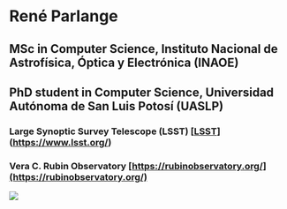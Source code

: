 # René Parlange

## MSc in Computer Science, Instituto Nacional de Astrofísica, Óptica y Electrónica (INAOE)

## PhD student in Computer Science, Universidad Autónoma de San Luis Potosí (UASLP)

### Large Synoptic Survey Telescope (LSST) [[LSST](https://www.lsst.org/)](https://www.lsst.org/)

### Vera C. Rubin Observatory [https://rubinobservatory.org/](https://rubinobservatory.org/)

<img src="https://github-readme-stats.vercel.app/api?username=parlange&show_icons=true"/>
